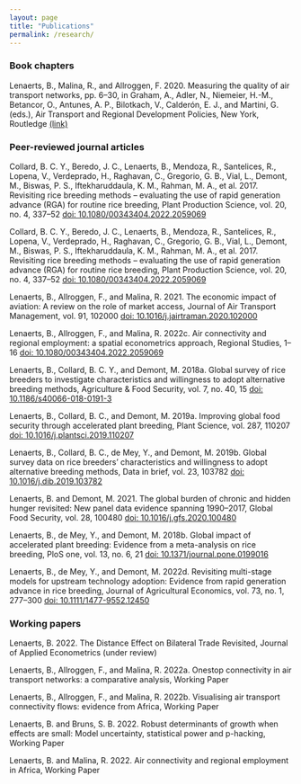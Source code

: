 ```yaml
---
layout: page
title: "Publications"
permalink: /research/
---
```


### Book chapters
Lenaerts, B., Malina, R., and Allroggen, F. 2020. Measuring the quality of air transport networks, pp. 6–30, in Graham, A., Adler, N., Niemeier, H.-M., Betancor, O., Antunes, A. P., Bilotkach, V., Calderón, E. J., and Martini, G. (eds.), Air Transport and Regional Development Policies, New York, Routledge [(link)](https://www.taylorfrancis.com/chapters/edit/10.4324/9781003092070-2/measuring-quality-air-transport-networks-bert-lenaerts-robert-malina-florian-allroggen) 
<br clear="left"/>

### Peer-reviewed journal articles
Collard, B. C. Y., Beredo, J. C., Lenaerts, B., Mendoza, R., Santelices, R., Lopena, V., Verdeprado, H., Raghavan, C., Gregorio, G. B., Vial, L., Demont, M., Biswas, P. S., Iftekharuddaula, K. M., Rahman, M. A., et al. 2017. Revisiting rice breeding methods – evaluating the use of rapid generation advance (RGA) for routine rice breeding, Plant Production Science, vol. 20, no. 4, 337–52 [doi: 10.1080/00343404.2022.2059069](https://doi.org/10.1080/1343943X.2017.1391705)

Collard, B. C. Y., Beredo, J. C., Lenaerts, B., Mendoza, R., Santelices, R., Lopena, V., Verdeprado, H., Raghavan, C., Gregorio, G. B., Vial, L., Demont, M., Biswas, P. S., Iftekharuddaula, K. M., Rahman, M. A., et al. 2017. Revisiting rice breeding methods – evaluating the use of rapid generation advance (RGA) for routine rice breeding, Plant Production Science, vol. 20, no. 4, 337–52 [doi: 10.1080/00343404.2022.2059069](https://doi.org/10.1080/1343943X.2017.1391705)

Lenaerts, B., Allroggen, F., and Malina, R. 2021. The economic impact of aviation: A review on the role of market access, Journal of Air Transport Management, vol. 91, 102000 [doi: 10.1016/j.jairtraman.2020.102000](https://doi.org/10.1016/j.jairtraman.2020.102000)

Lenaerts, B., Allroggen, F., and Malina, R. 2022c. Air connectivity and regional employment: a spatial econometrics approach, Regional Studies, 1–16 [doi: 10.1080/00343404.2022.2059069](https://doi.org/10.1080/00343404.2022.2059069)

Lenaerts, B., Collard, B. C. Y., and Demont, M. 2018a. Global survey of rice breeders to investigate characteristics and willingness to adopt alternative breeding methods, Agriculture & Food Security, vol. 7, no. 40, 15 [doi: 10.1186/s40066-018-0191-3](https://doi.org/10.1186/s40066-018-0191-3)

Lenaerts, B., Collard, B. C., and Demont, M. 2019a. Improving global food security through accelerated plant breeding, Plant Science, vol. 287, 110207 [doi: 10.1016/j.plantsci.2019.110207](https://doi.org/10.1016/j.plantsci.2019.110207)

Lenaerts, B., Collard, B. C., de Mey, Y., and Demont, M. 2019b. Global survey data on rice breeders’ characteristics and willingness to adopt alternative breeding methods, Data in brief, vol. 23, 103782 [doi: 10.1016/j.dib.2019.103782](https://doi.org/10.1016/j.dib.2019.103782)

Lenaerts, B. and Demont, M. 2021. The global burden of chronic and hidden hunger revisited: New panel data evidence spanning 1990–2017, Global Food Security, vol. 28, 100480 [doi: 10.1016/j.gfs.2020.100480](https://doi.org/10.1016/j.gfs.2020.100480)

Lenaerts, B., de Mey, Y., and Demont, M. 2018b. Global impact of accelerated plant breeding: Evidence from a meta-analysis on rice breeding, PloS one, vol. 13, no. 6, 21 [doi: 10.1371/journal.pone.0199016](https://doi.org/10.1371/journal.pone.0199016)

Lenaerts, B., de Mey, Y., and Demont, M. 2022d. Revisiting multi-stage models for upstream technology adoption: Evidence from rapid generation advance in rice breeding, Journal of Agricultural Economics, vol. 73, no. 1, 277–300 [doi: 10.1111/1477-9552.12450](https://doi.org/10.1111/1477-9552.12450) 

### Working papers
Lenaerts, B. 2022. The Distance Effect on Bilateral Trade Revisited, Journal of Applied Econometrics (under review)

Lenaerts, B., Allroggen, F., and Malina, R. 2022a. Onestop connectivity in air transport networks: a comparative analysis, Working Paper

Lenaerts, B., Allroggen, F., and Malina, R. 2022b. Visualising air transport connectivity flows: evidence from Africa, Working Paper

Lenaerts, B. and Bruns, S. B. 2022. Robust determinants of growth when effects are small: Model uncertainty, statistical power and p-hacking, Working Paper

Lenaerts, B. and Malina, R. 2022. Air connectivity and regional employment in Africa, Working Paper
